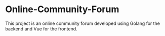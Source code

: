 # Online-Community-Forum
This project is an online community forum developed using Golang for the backend and Vue for the frontend.
